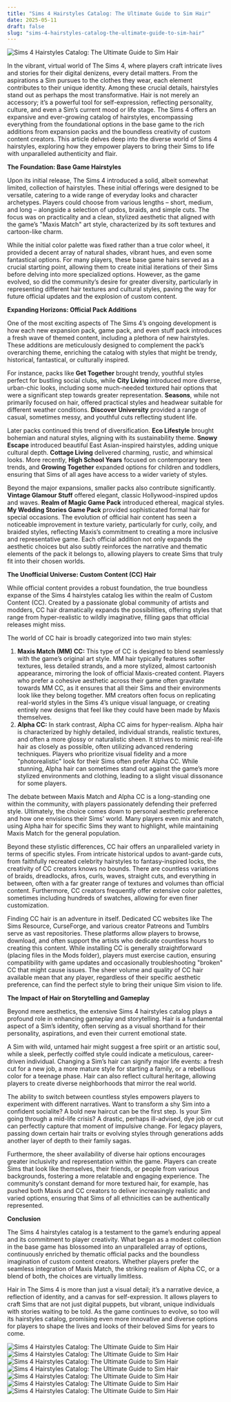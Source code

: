 ```yaml
---
title: "Sims 4 Hairstyles Catalog: The Ultimate Guide to Sim Hair"
date: 2025-05-11
draft: false
slug: "sims-4-hairstyles-catalog-the-ultimate-guide-to-sim-hair" 
---
```


![Sims 4 Hairstyles Catalog: The Ultimate Guide to Sim Hair](https://i2.wp.com/sims4hairs.com/wp-content/uploads/2015/09/102.jpg "Sims 4 Hairstyles Catalog: The Ultimate Guide to Sim Hair")

In the vibrant, virtual world of The Sims 4, where players craft intricate lives and stories for their digital denizens, every detail matters. From the aspirations a Sim pursues to the clothes they wear, each element contributes to their unique identity. Among these crucial details, hairstyles stand out as perhaps the most transformative. Hair is not merely an accessory; it’s a powerful tool for self-expression, reflecting personality, culture, and even a Sim’s current mood or life stage. The Sims 4 offers an expansive and ever-growing catalog of hairstyles, encompassing everything from the foundational options in the base game to the rich additions from expansion packs and the boundless creativity of custom content creators. This article delves deep into the diverse world of Sims 4 hairstyles, exploring how they empower players to bring their Sims to life with unparalleled authenticity and flair.

**The Foundation: Base Game Hairstyles**

Upon its initial release, The Sims 4 introduced a solid, albeit somewhat limited, collection of hairstyles. These initial offerings were designed to be versatile, catering to a wide range of everyday looks and character archetypes. Players could choose from various lengths – short, medium, and long – alongside a selection of updos, braids, and simple cuts. The focus was on practicality and a clean, stylized aesthetic that aligned with the game’s "Maxis Match" art style, characterized by its soft textures and cartoon-like charm.

While the initial color palette was fixed rather than a true color wheel, it provided a decent array of natural shades, vibrant hues, and even some fantastical options. For many players, these base game hairs served as a crucial starting point, allowing them to create initial iterations of their Sims before delving into more specialized options. However, as the game evolved, so did the community’s desire for greater diversity, particularly in representing different hair textures and cultural styles, paving the way for future official updates and the explosion of custom content.

**Expanding Horizons: Official Pack Additions**

One of the most exciting aspects of The Sims 4’s ongoing development is how each new expansion pack, game pack, and even stuff pack introduces a fresh wave of themed content, including a plethora of new hairstyles. These additions are meticulously designed to complement the pack’s overarching theme, enriching the catalog with styles that might be trendy, historical, fantastical, or culturally inspired.

For instance, packs like **Get Together** brought trendy, youthful styles perfect for bustling social clubs, while **City Living** introduced more diverse, urban-chic looks, including some much-needed textured hair options that were a significant step towards greater representation. **Seasons**, while not primarily focused on hair, offered practical styles and headwear suitable for different weather conditions. **Discover University** provided a range of casual, sometimes messy, and youthful cuts reflecting student life.

Later packs continued this trend of diversification. **Eco Lifestyle** brought bohemian and natural styles, aligning with its sustainability theme. **Snowy Escape** introduced beautiful East Asian-inspired hairstyles, adding unique cultural depth. **Cottage Living** delivered charming, rustic, and whimsical looks. More recently, **High School Years** focused on contemporary teen trends, and **Growing Together** expanded options for children and toddlers, ensuring that Sims of all ages have access to a wider variety of styles.

Beyond the major expansions, smaller packs also contribute significantly. **Vintage Glamour Stuff** offered elegant, classic Hollywood-inspired updos and waves. **Realm of Magic Game Pack** introduced ethereal, magical styles. **My Wedding Stories Game Pack** provided sophisticated formal hair for special occasions. The evolution of official hair content has seen a noticeable improvement in texture variety, particularly for curly, coily, and braided styles, reflecting Maxis’s commitment to creating a more inclusive and representative game. Each official addition not only expands the aesthetic choices but also subtly reinforces the narrative and thematic elements of the pack it belongs to, allowing players to create Sims that truly fit into their chosen worlds.

**The Unofficial Universe: Custom Content (CC) Hair**

While official content provides a robust foundation, the true boundless expanse of the Sims 4 hairstyles catalog lies within the realm of Custom Content (CC). Created by a passionate global community of artists and modders, CC hair dramatically expands the possibilities, offering styles that range from hyper-realistic to wildly imaginative, filling gaps that official releases might miss.

The world of CC hair is broadly categorized into two main styles:

1. **Maxis Match (MM) CC:** This type of CC is designed to blend seamlessly with the game’s original art style. MM hair typically features softer textures, less detailed strands, and a more stylized, almost cartoonish appearance, mirroring the look of official Maxis-created content. Players who prefer a cohesive aesthetic across their game often gravitate towards MM CC, as it ensures that all their Sims and their environments look like they belong together. MM creators often focus on replicating real-world styles in the Sims 4’s unique visual language, or creating entirely new designs that feel like they could have been made by Maxis themselves.
2. **Alpha CC:** In stark contrast, Alpha CC aims for hyper-realism. Alpha hair is characterized by highly detailed, individual strands, realistic textures, and often a more glossy or naturalistic sheen. It strives to mimic real-life hair as closely as possible, often utilizing advanced rendering techniques. Players who prioritize visual fidelity and a more "photorealistic" look for their Sims often prefer Alpha CC. While stunning, Alpha hair can sometimes stand out against the game’s more stylized environments and clothing, leading to a slight visual dissonance for some players.

The debate between Maxis Match and Alpha CC is a long-standing one within the community, with players passionately defending their preferred style. Ultimately, the choice comes down to personal aesthetic preference and how one envisions their Sims’ world. Many players even mix and match, using Alpha hair for specific Sims they want to highlight, while maintaining Maxis Match for the general population.

Beyond these stylistic differences, CC hair offers an unparalleled variety in terms of specific styles. From intricate historical updos to avant-garde cuts, from faithfully recreated celebrity hairstyles to fantasy-inspired locks, the creativity of CC creators knows no bounds. There are countless variations of braids, dreadlocks, afros, curls, waves, straight cuts, and everything in between, often with a far greater range of textures and volumes than official content. Furthermore, CC creators frequently offer extensive color palettes, sometimes including hundreds of swatches, allowing for even finer customization.

Finding CC hair is an adventure in itself. Dedicated CC websites like The Sims Resource, CurseForge, and various creator Patreons and Tumblrs serve as vast repositories. These platforms allow players to browse, download, and often support the artists who dedicate countless hours to creating this content. While installing CC is generally straightforward (placing files in the Mods folder), players must exercise caution, ensuring compatibility with game updates and occasionally troubleshooting "broken" CC that might cause issues. The sheer volume and quality of CC hair available mean that any player, regardless of their specific aesthetic preference, can find the perfect style to bring their unique Sim vision to life.

**The Impact of Hair on Storytelling and Gameplay**

Beyond mere aesthetics, the extensive Sims 4 hairstyles catalog plays a profound role in enhancing gameplay and storytelling. Hair is a fundamental aspect of a Sim’s identity, often serving as a visual shorthand for their personality, aspirations, and even their current emotional state.

A Sim with wild, untamed hair might suggest a free spirit or an artistic soul, while a sleek, perfectly coiffed style could indicate a meticulous, career-driven individual. Changing a Sim’s hair can signify major life events: a fresh cut for a new job, a more mature style for starting a family, or a rebellious color for a teenage phase. Hair can also reflect cultural heritage, allowing players to create diverse neighborhoods that mirror the real world.

The ability to switch between countless styles empowers players to experiment with different narratives. Want to transform a shy Sim into a confident socialite? A bold new haircut can be the first step. Is your Sim going through a mid-life crisis? A drastic, perhaps ill-advised, dye job or cut can perfectly capture that moment of impulsive change. For legacy players, passing down certain hair traits or evolving styles through generations adds another layer of depth to their family sagas.

Furthermore, the sheer availability of diverse hair options encourages greater inclusivity and representation within the game. Players can create Sims that look like themselves, their friends, or people from various backgrounds, fostering a more relatable and engaging experience. The community’s constant demand for more textured hair, for example, has pushed both Maxis and CC creators to deliver increasingly realistic and varied options, ensuring that Sims of all ethnicities can be authentically represented.

**Conclusion**

The Sims 4 hairstyles catalog is a testament to the game’s enduring appeal and its commitment to player creativity. What began as a modest collection in the base game has blossomed into an unparalleled array of options, continuously enriched by thematic official packs and the boundless imagination of custom content creators. Whether players prefer the seamless integration of Maxis Match, the striking realism of Alpha CC, or a blend of both, the choices are virtually limitless.

Hair in The Sims 4 is more than just a visual detail; it’s a narrative device, a reflection of identity, and a canvas for self-expression. It allows players to craft Sims that are not just digital puppets, but vibrant, unique individuals with stories waiting to be told. As the game continues to evolve, so too will its hairstyles catalog, promising even more innovative and diverse options for players to shape the lives and looks of their beloved Sims for years to come.

![Sims 4 Hairstyles Catalog: The Ultimate Guide to Sim Hair](https://thesimscatalog.com/sims4/wp-content/uploads/2022/12/minimalsim-updo-hairstyle-se03-2022-s-club_635a518b55b79.jpeg "Sims 4 Hairstyles Catalog: The Ultimate Guide to Sim Hair") ![Sims 4 Hairstyles Catalog: The Ultimate Guide to Sim Hair](https://i.pinimg.com/originals/45/d3/39/45d339f10d920f327f64ed0b4cb7e88c.jpg "Sims 4 Hairstyles Catalog: The Ultimate Guide to Sim Hair") ![Sims 4 Hairstyles Catalog: The Ultimate Guide to Sim Hair](https://i.pinimg.com/originals/38/5e/b6/385eb66d93edb1b62222cafdbada6345.png "Sims 4 Hairstyles Catalog: The Ultimate Guide to Sim Hair") ![Sims 4 Hairstyles Catalog: The Ultimate Guide to Sim Hair](https://thesimscatalog.com/sims4/wp-content/uploads/2022/12/lazy-updo-hairstyle071022sara-by-s-club_6357afe5bd463.jpeg "Sims 4 Hairstyles Catalog: The Ultimate Guide to Sim Hair") ![Sims 4 Hairstyles Catalog: The Ultimate Guide to Sim Hair](https://i.pinimg.com/originals/10/f7/52/10f75244f2acd923ebfdb25c1e700abc.jpg "Sims 4 Hairstyles Catalog: The Ultimate Guide to Sim Hair") ![Sims 4 Hairstyles Catalog: The Ultimate Guide to Sim Hair](https://i.pinimg.com/736x/c3/eb/7e/c3eb7ef977c917b68e6d47ce1c7de201.jpg "Sims 4 Hairstyles Catalog: The Ultimate Guide to Sim Hair") ![Sims 4 Hairstyles Catalog: The Ultimate Guide to Sim Hair](https://i.pinimg.com/736x/9a/8f/67/9a8f67ffdabd38b3eddaf0ba23896762.jpg "Sims 4 Hairstyles Catalog: The Ultimate Guide to Sim Hair")